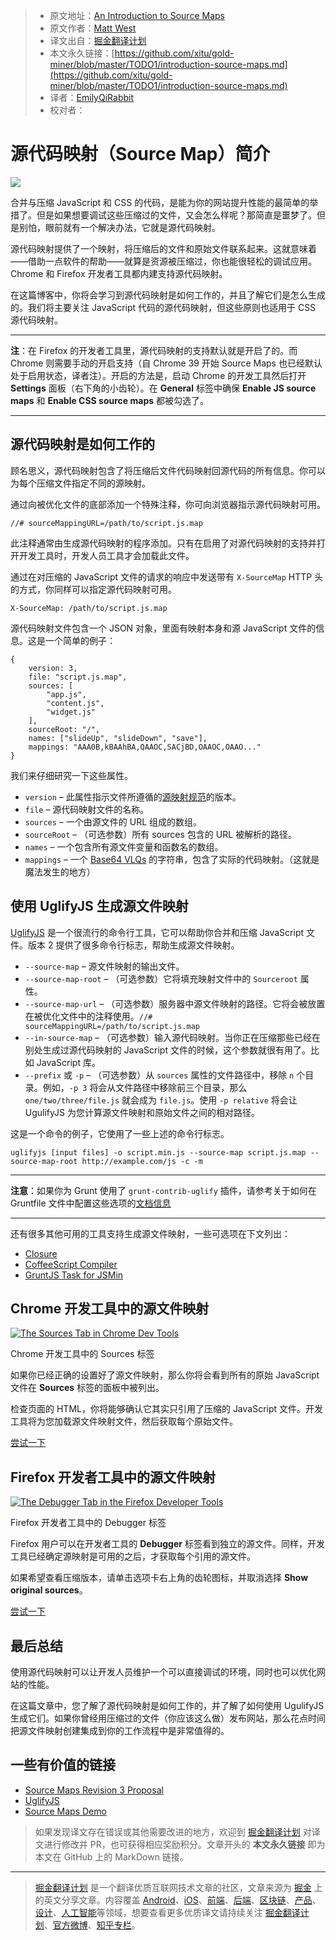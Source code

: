 > * 原文地址：[An Introduction to Source Maps](https://blog.teamtreehouse.com/introduction-source-maps)
> * 原文作者：[Matt West](https://blog.teamtreehouse.com/author/mattwest)
> * 译文出自：[掘金翻译计划](https://github.com/xitu/gold-miner)
> * 本文永久链接：[https://github.com/xitu/gold-miner/blob/master/TODO1/introduction-source-maps.md](https://github.com/xitu/gold-miner/blob/master/TODO1/introduction-source-maps.md)
> * 译者：[EmilyQiRabbit](https://github.com/EmilyQiRabbit)
> * 校对者：

# 源代码映射（Source Map）简介

![](https://3wga6448744j404mpt11pbx4-wpengine.netdna-ssl.com/wp-content/uploads/2013/10/programming1.png)

合并与压缩 JavaScript 和 CSS 的代码，是能为你的网站提升性能的最简单的举措了。但是如果想要调试这些压缩过的文件，又会怎么样呢？那简直是噩梦了。但是别怕，眼前就有一个解决办法，它就是源代码映射。

源代码映射提供了一个映射，将压缩后的文件和原始文件联系起来。这就意味着——借助一点软件的帮助——就算是资源被压缩过，你也能很轻松的调试应用。Chrome 和 Firefox 开发者工具都内建支持源代码映射。

在这篇博客中，你将会学习到源代码映射是如何工作的，并且了解它们是怎么生成的。我们将主要关注 JavaScript 代码的源代码映射，但这些原则也适用于 CSS 源代码映射。

* * *

**注**：在 Firefox 的开发者工具里，源代码映射的支持默认就是开启了的。而 Chrome 则需要手动的开启支持（自 Chrome 39 开始 Source Maps 也已经默认处于启用状态，译者注）。开启的方法是，启动 Chrome 的开发工具然后打开 **Settings** 面板（右下角的小齿轮）。在 **General** 标签中确保 **Enable JS source maps** 和 **Enable CSS source maps** 都被勾选了。

* * *

## 源代码映射是如何工作的

顾名思义，源代码映射包含了将压缩后文件代码映射回源代码的所有信息。你可以为每个压缩文件指定不同的源映射。

通过向被优化文件的底部添加一个特殊注释，你可向浏览器指示源代码映射可用。

```
//# sourceMappingURL=/path/to/script.js.map
```

此注释通常由生成源代码映射的程序添加。只有在启用了对源代码映射的支持并打开开发工具时，开发人员工具才会加载此文件。

通过在对压缩的 JavaScript 文件的请求的响应中发送带有 `X-SourceMap` HTTP 头的方式，你同样可以指定源代码映射可用。

```
X-SourceMap: /path/to/script.js.map
```

源代码映射文件包含一个 JSON 对象，里面有映射本身和源 JavaScript 文件的信息。这是一个简单的例子：

```
{
    version: 3,
    file: "script.js.map",
    sources: [
        "app.js",
        "content.js",
        "widget.js"
    ],
    sourceRoot: "/",
    names: ["slideUp", "slideDown", "save"],
    mappings: "AAA0B,kBAAhBA,QAAOC,SACjBD,OAAOC,OAAO..."
}
```

我们来仔细研究一下这些属性。

*   `version` – 此属性指示文件所遵循的[源映射规范](https://docs.google.com/document/d/1U1RGAehQwRypUTovF1KRlpiOFze0b-_2gc6fAH0KY0k/edit)的版本。
*   `file` – 源代码映射文件的名称。
*   `sources` – 一个由源文件的 URL 组成的数组。
*   `sourceRoot` – （可选参数）所有 sources 包含的 URL 被解析的路径。
*   `names` – 一个包含所有源文件变量和函数名的数组。
*   `mappings` – 一个 [Base64 VLQs](http://www.html5rocks.com/en/tutorials/developertools/sourcemaps/#toc-base64vlq) 的字符串，包含了实际的代码映射。（这就是魔法发生的地方）

## 使用 UglifyJS 生成源文件映射

[UglifyJS](https://github.com/mishoo/UglifyJS2) 是一个很流行的命令行工具，它可以帮助你合并和压缩 JavaScript 文件。版本 2 提供了很多命令行标志，帮助生成源文件映射。

*   `--source-map` – 源文件映射的输出文件。
*   `--source-map-root` – （可选参数）它将填充映射文件中的 `Sourceroot` 属性。
*   `--source-map-url` – （可选参数）服务器中源文件映射的路径。它将会被放置在被优化文件中的注释使用。`//# sourceMappingURL=/path/to/script.js.map`
*   `--in-source-map` – （可选参数）输入源代码映射。当你正在压缩那些已经在别处生成过源代码映射的 JavaScript 文件的时候，这个参数就很有用了。比如 JavaScript 库。
*   `--prefix` 或 `-p` – （可选参数）从 `sources` 属性的文件路径中，移除 `n` 个目录。例如，`-p 3` 将会从文件路径中移除前三个目录，那么 `one/two/three/file.js` 就会成为 `file.js`。使用 `-p relative` 将会让 UgulifyJS 为您计算源文件映射和原始文件之间的相对路径。

这是一个命令的例子，它使用了一些上述的命令行标志。

```
uglifyjs [input files] -o script.min.js --source-map script.js.map --source-map-root http://example.com/js -c -m
```

* * *

**注意**：如果你为 Grunt 使用了 `grunt-contrib-uglify` 插件，请参考关于如何在 Gruntfile 文件中配置这些选项的[文档信息](https://github.com/gruntjs/grunt-contrib-uglify#sourcemap)

* * *

还有很多其他可用的工具支持生成源文件映射，一些可选项在下文列出：


*   [Closure](http://www.html5rocks.com/en/tutorials/developertools/sourcemaps/#toc-howgenerate)
*   [CoffeeScript Compiler](http://coffeescript.org/#source-maps)
*   [GruntJS Task for JSMin](https://github.com/twolfson/grunt-jsmin-sourcemap)

## Chrome 开发工具中的源文件映射

[![The Sources Tab in Chrome Dev Tools](https://3wga6448744j404mpt11pbx4-wpengine.netdna-ssl.com/wp-content/uploads/2013/12/chrome-tools.png)](https://3wga6448744j404mpt11pbx4-wpengine.netdna-ssl.com/wp-content/uploads/2013/12/chrome-tools.png)

Chrome 开发工具中的 Sources 标签

如果你已经正确的设置好了源文件映射，那么你将会看到所有的原始 JavaScript 文件在 **Sources** 标签的面板中被列出。

检查页面的 HTML，你将能够确认它其实只引用了压缩的 JavaScript 文件。开发工具将为您加载源文件映射文件，然后获取每个原始文件。

[尝试一下](http://demos.mattwest.io/source-maps/)

## Firefox 开发者工具中的源文件映射

[![The Debugger Tab in the Firefox Developer Tools](https://3wga6448744j404mpt11pbx4-wpengine.netdna-ssl.com/wp-content/uploads/2013/12/firefox-tools.png)](https://3wga6448744j404mpt11pbx4-wpengine.netdna-ssl.com/wp-content/uploads/2013/12/firefox-tools.png)

Firefox 开发者工具中的 Debugger 标签

Firefox 用户可以在开发者工具的 **Debugger** 标签看到独立的源文件。同样，开发工具已经确定源映射是可用的之后，才获取每个引用的源文件。

如果希望查看压缩版本，请单击选项卡右上角的齿轮图标，并取消选择 **Show original sources**。


[尝试一下](http://demos.mattwest.io/source-maps/)

## 最后总结

使用源代码映射可以让开发人员维护一个可以直接调试的环境，同时也可以优化网站的性能。

在这篇文章中，您了解了源代码映射是如何工作的，并了解了如何使用 UgulifyJS 生成它们。如果你曾经用压缩过的文件（你应该这么做）发布网站，那么花点时间把源文件映射创建集成到你的工作流程中是非常值得的。

## 一些有价值的链接

*   [Source Maps Revision 3 Proposal](https://docs.google.com/document/d/1U1RGAehQwRypUTovF1KRlpiOFze0b-_2gc6fAH0KY0k/edit)
*   [UglifyJS](https://github.com/mishoo/UglifyJS2)
*   [Source Maps Demo](http://demos.mattwest.io/source-maps/)

> 如果发现译文存在错误或其他需要改进的地方，欢迎到 [掘金翻译计划](https://github.com/xitu/gold-miner) 对译文进行修改并 PR，也可获得相应奖励积分。文章开头的 **本文永久链接** 即为本文在 GitHub 上的 MarkDown 链接。


---

> [掘金翻译计划](https://github.com/xitu/gold-miner) 是一个翻译优质互联网技术文章的社区，文章来源为 [掘金](https://juejin.im) 上的英文分享文章。内容覆盖 [Android](https://github.com/xitu/gold-miner#android)、[iOS](https://github.com/xitu/gold-miner#ios)、[前端](https://github.com/xitu/gold-miner#前端)、[后端](https://github.com/xitu/gold-miner#后端)、[区块链](https://github.com/xitu/gold-miner#区块链)、[产品](https://github.com/xitu/gold-miner#产品)、[设计](https://github.com/xitu/gold-miner#设计)、[人工智能](https://github.com/xitu/gold-miner#人工智能)等领域，想要查看更多优质译文请持续关注 [掘金翻译计划](https://github.com/xitu/gold-miner)、[官方微博](http://weibo.com/juejinfanyi)、[知乎专栏](https://zhuanlan.zhihu.com/juejinfanyi)。
